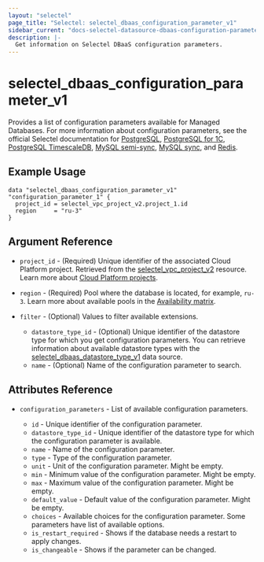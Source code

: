 ```yaml
---
layout: "selectel"
page_title: "Selectel: selectel_dbaas_configuration_parameter_v1"
sidebar_current: "docs-selectel-datasource-dbaas-configuration-parameter-v1"
description: |-
  Get information on Selectel DBaaS configuration parameters.
---
```


# selectel\_dbaas\_configuration_parameter_v1

Provides a list of configuration parameters available for Managed Databases. For more information about configuration parameters, see the official Selectel documentation for [PostgreSQL](https://docs.selectel.ru/cloud/managed-databases/postgresql/settings/), [PostgreSQL for 1C](https://docs.selectel.ru/cloud/managed-databases/postgresql-for-1c/settings-1c/), [PostgreSQL TimescaleDB](https://docs.selectel.ru/cloud/managed-databases/timescaledb/settings/), [MySQL semi-sync](https://docs.selectel.ru/cloud/managed-databases/mysql-semi-sync/settings/), [MySQL sync](https://docs.selectel.ru/cloud/managed-databases/mysql-sync/settings/), and [Redis](https://docs.selectel.ru/cloud/managed-databases/redis/eviction-policy/).

## Example Usage

```hcl
data "selectel_dbaas_configuration_parameter_v1" "configuration_parameter_1" {
  project_id = selectel_vpc_project_v2.project_1.id
  region     = "ru-3"
}
```

## Argument Reference

* `project_id` - (Required) Unique identifier of the associated Cloud Platform project. Retrieved from the [selectel_vpc_project_v2](https://registry.terraform.io/providers/selectel/selectel/latest/docs/resources/vpc_project_v2) resource. Learn more about [Cloud Platform projects](https://docs.selectel.ru/cloud/servers/about/projects/).

* `region` - (Required) Pool where the database is located, for example, `ru-3`. Learn more about available pools in the [Availability matrix](https://docs.selectel.ru/control-panel-actions/availability-matrix/#облачные-базы-данных).

* `filter` - (Optional) Values to filter available extensions.
  
  * `datastore_type_id` - (Optional) Unique identifier of the datastore type for which you get configuration parameters.  You can retrieve information about available datastore types with the [selectel_dbaas_datastore_type_v1](https://registry.terraform.io/providers/selectel/selectel/latest/docs/data-sources/dbaas_datastore_type_v1) data source.
  * `name` - (Optional) Name of the configuration parameter to search.

## Attributes Reference

* `configuration_parameters` - List of  available configuration parameters.

  * `id` - Unique identifier of the configuration parameter.
  * `datastore_type_id` - Unique identifier of the datastore type for which the configuration parameter is available.
  * `name` - Name of the configuration parameter.
  * `type` - Type of the configuration parameter.
  * `unit` - Unit of the configuration parameter. Might be empty.
  * `min` - Minimum value of the configuration parameter. Might be empty.
  * `max` - Maximum value of the configuration parameter. Might be empty.
  * `default_value` - Default value of the configuration parameter. Might be empty.
  * `choices` - Available choices for the configuration parameter. Some parameters have list of available options.
  * `is_restart_required` - Shows if the database needs a restart to apply changes.
  * `is_changeable` - Shows if the parameter can be changed.